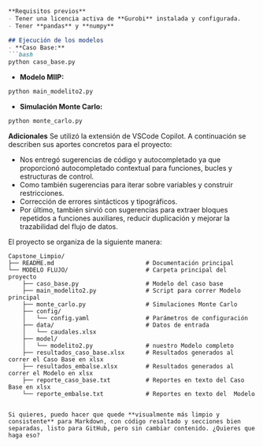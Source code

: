 
````markdown
**Requisitos previos**
- Tener una licencia activa de **Gurobi** instalada y configurada.
- Tener **pandas** y **numpy**

## Ejecución de los modelos
- **Caso Base:**
```bash
python caso_base.py
````

* **Modelo MIlP:**

```bash
python main_modelito2.py
```

* **Simulación Monte Carlo:**

```bash
python monte_carlo.py
```

**Adicionales**
Se utilizó la extensión de VSCode Copilot. A continuación se describen sus aportes concretos para el proyecto:

* Nos entregó sugerencias de código y autocompletado ya que proporcionó autocompletado contextual para funciones, bucles y estructuras de control.
* Como también sugerencias para iterar sobre variables y construir restricciones.
* Corrección de errores sintácticos y tipográficos.
* Por último, también sirvió con sugerencias para extraer bloques repetidos a funciones auxiliares, reducir duplicación y mejorar la trazabilidad del flujo de datos.

El proyecto se organiza de la siguiente manera:

```
Capstone_Limpio/
├── README.md                          # Documentación principal
└── MODELO FLUJO/                      # Carpeta principal del proyecto
    ├── caso_base.py                   # Modelo del caso base
    ├── main_modelito2.py              # Script para correr Modelo principal 
    ├── monte_carlo.py                 # Simulaciones Monte Carlo
    ├── config/
    │   └── config.yaml                # Parámetros de configuración
    ├── data/                          # Datos de entrada
    │   └── caudales.xlsx              
    ├── model/
    │   └── modelito2.py               # nuestro Modelo completo
    ├── resultados_caso_base.xlsx      # Resultados generados al correr el Caso Base en xlsx
    ├── resultados_embalse.xlsx        # Resultados generados al correr el Modelo en xlsx
    ├── reporte_caso_base.txt          # Reportes en texto del Caso Base en xlsx
    └── reporte_embalse.txt            # Reportes en texto del  Modelo
```

```

Si quieres, puedo hacer que quede **visualmente más limpio y consistente** para Markdown, con código resaltado y secciones bien separadas, listo para GitHub, pero sin cambiar contenido. ¿Quieres que haga eso?
```

  
